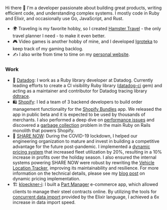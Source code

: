 Hi there 👋 I'm a developer passionate about building great products, writing efficient code, and understanding complex systems. I mostly code in Ruby and Elixir, and occasionally use Go, JavaScript, and Rust.

- 🌍 Traveling is my favorite hobby, so I created [Hamster Travel](https://github.com/anmarchenko/hamster-travel) - the only travel planner I need - to make it even better.
- 🎮 Video games is another hobby of mine, and I developed [Igroteka](https://github.com/anmarchenko/igroteka) to keep track of my gaming backlog.
- ✍️ I also write from time to time on my [personal website](https://www.amarchenko.de).

### Work

- 🐶 [Datadog](https://github.com/DataDog): I work as a Ruby library developer at Datadog. Currently leading efforts to create a CI visibility Ruby library ([datadog-ci](https://github.com/DataDog/datadog-ci-rb) gem) and acting as a maintainer and contributor for Datadog tracing library [ddtrace](https://github.com/DataDog/dd-trace-rb).
- 🛍️ [Shopify](https://github.com/Shopify): I led a team of 3 backend developers to build order management functionality for the [Shopify Bundles](https://www.amarchenko.de/shopify-bundles/) app. We released the app in public beta and it is expected to be used by thousands of merchants. I also performed a deep dive on [performance issues](https://www.amarchenko.de/orders-performance-quest-at-shopify/) and discovered a [garbage collection](https://shopify.engineering/adventures-in-garbage-collection) problem in the main Ruby on Rails monolith that powers Shopify.
- 🚗 [SHARE NOW](https://www.share-now.com/de/en/): During the COVID-19 lockdown, I helped our engineering organization to mature and invest in building a competitive advantage for the future post-pandemic. I implemented a [dynamic pricing system](https://www.amarchenko.de/dynamic-pricing-for-carsharing/) that increased fleet utilization by 20%, resulting in a 10% increase in profits over the holiday season. I also ensured the internal systems powering SHARE NOW were robust by rewriting the [Vehicle Location Tracker](https://www.amarchenko.de/vehicle-location-tracker/), improving its maintainability and resilience. For more information on the technical details, please see my [blog post](https://www.amarchenko.de/dynamic-pricing-implementation/) on dynamic pricing implementation.
- 🏗️ [kloeckner-i](https://github.com/kloeckner-i): I built a [Part Manager](https://www.amarchenko.de/kloeckner-part-manager/) e-commerce app, which allowed clients to manage their steel contracts online. By utilizing the tools for [concurrent data import](https://www.amarchenko.de/data-import-pipeline-with-elixir/) provided by the Elixir language, I achieved a 6x increase in data import speed.

